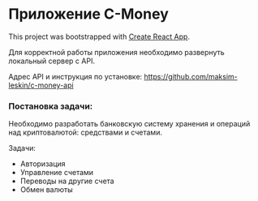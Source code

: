 # Приложение C-Money

This project was bootstrapped with [Create React App](https://github.com/facebook/create-react-app).

Для корректной работы приложения необходимо развернуть локальный сервер с API.

Адрес API и инструкция по установке: https://github.com/maksim-leskin/c-money-api


### Постановка задачи:

Необходимо разработать банковскую систему хранения и операций над
криптовалютой: средствами и счетами.

Задачи:
- Авторизация
- Управление счетами
- Переводы на другие счета
- Обмен валюты
